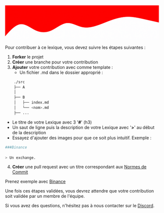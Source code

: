 ![Contributing](/assets/CONTRIBUTING.gif)

Pour contribuer à ce lexique, vous devez suivre les étapes suivantes :

1. **Forker** le projet
2. **Créer** une branche pour votre contribution
3. **Ajouter** votre contribution avec comme template : 
    - Un fichier <nom>.md dans le dossier approprié :

```bash
    ./src
    ├── A
    │
    ├── B 
    │   ├── index.md
    │   └── <nom>.md
    ├── ...
```
- Le titre de votre Lexique avec 3 '**#**' (h3)
- Un saut de ligne puis la description de votre Lexique avec '**>**' au début de la description
- Essayez d'ajouter des images pour que ce soit plus intuitif.
Exemple : 
```bash
###Binance

> Un exchange.
```


4. **Créer** une pull request avec un titre correspondant aux [Normes de Commit](https://gist.github.com/qoomon/5dfcdf8eec66a051ecd85625518cfd13)

Prenez exemple avec [Binance](/src/B/binance.md)

Une fois ces étapes validées, vous devrez attendre que votre contribution soit validée par un membre de l'équipe.

Si vous avez des questions, n'hésitez pas à nous contacter sur le [Discord](https://discord.gg/crypto-fr-926375322293768213).